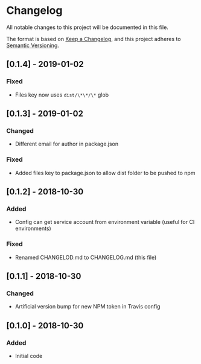 # Changelog
All notable changes to this project will be documented in this file.

The format is based on [Keep a Changelog](https://keepachangelog.com/en/1.0.0/),
and this project adheres to [Semantic Versioning](https://semver.org/spec/v2.0.0.html).

## [0.1.4] - 2019-01-02
### Fixed
- Files key now uses `dist/\*\*/\*` glob

## [0.1.3] - 2019-01-02
### Changed
- Different email for author in package.json
### Fixed
- Added files key to package.json to allow dist folder to be pushed to npm

## [0.1.2] - 2018-10-30
### Added
- Config can get service account from environment variable (useful for CI environments)
### Fixed
- Renamed CHANGELOD.md to CHANGELOG.md (this file)

## [0.1.1] - 2018-10-30
### Changed
- Artificial version bump for new NPM token in Travis config

## [0.1.0] - 2018-10-30
### Added
- Initial code